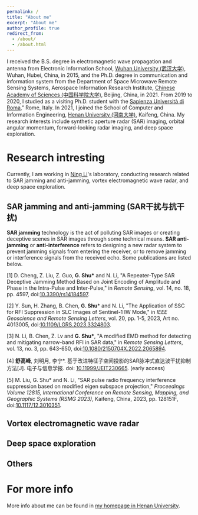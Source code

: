 ```yaml
---
permalink: /
title: "About me"
excerpt: "About me"
author_profile: true
redirect_from: 
  - /about/
  - /about.html
---
```


I received the B.S. degree in electromagnetic wave propagation and antenna from Electronic Information School, [Wuhan University (武汉大学)](https://www.whu.edu.cn/), Wuhan, Hubei, China, in 2015, and the Ph.D. degree in communication and information system from the Department of Space Microwave Remote Sensing Systems, Aerospace Information Research Institute, [Chinese Academy of Sciences (中国科学院大学)](https://www.ucas.ac.cn/), Beijing, China, in 2021. From 2019 to 2020, I studied as a visiting Ph.D. student with the [Sapienza Università di Roma](https://www.uniroma1.it/en),” Rome, Italy. In 2021, I joined the School of Computer and Information Engineering, [Henan University (河南大学)](https://www.henu.edu.cn/), Kaifeng, China. My research interests include synthetic aperture radar (SAR) imaging, orbital angular momentum, forward-looking radar imaging, and deep space exploration.

# Research intresting

Currently, I am working in [Ning Li](https://www.researchgate.net/profile/Ning-Li-101)'s laboratory, conducting research related to SAR jamming and anti-jamming, vortex electromagnetic wave radar, and deep space exploration.

## SAR jamming and anti-jamming (SAR干扰与抗干扰)

**SAR jamming** technology is the act of polluting SAR images or creating deceptive scenes in SAR images through some technical means. **SAR anti-jamming** or **anti-interference** refers to designing a new radar system to prevent jamming signals from entering the receiver, or to remove jamming or interference signals from the received echo. Some publications are listed below. 

[1] D. Cheng, Z. Liu, Z. Guo, **G. Shu\*** and N. Li, "A Repeater-Type SAR Deceptive Jamming Method Based on Joint Encoding of Amplitude and Phase in the Intra-Pulse and Inter-Pulse," in *Remote Sensing*, vol. 14, no. 18, pp. 4597, doi:[10.3390/rs14184597](https://doi.org/10.3390/rs14184597).

[2] Y. Sun, H. Zhang, B. Chen, **G. Shu*** and N. Li, "The Application of SSC for RFI Suppression in SLC Images of Sentinel-1 IW Mode," in *IEEE Geoscience and Remote Sensing Letters*, vol. 20, pp. 1-5, 2023, Art no. 4013005, doi:[10.1109/LGRS.2023.3324803](https://doi.org/10.1109/LGRS.2023.3324803).

[3] N. Li, B. Chen, Z. Lv and **G. Shu\***, "A modified EMD method for detecting and mitigating narrow-band RFI in SAR data," in *Remote Sensing Letters*, vol. 13, no. 3, pp. 643-650, doi:[10.1080/2150704X.2022.2065894](https://doi.org/10.1080/2150704X.2022.2065894).

[4] **舒高峰**, 刘明月, 李宁\*. 基于改进特征子空间投影的SAR脉冲式直达波干扰抑制方法[J]. 电子与信息学报. doi: [10.11999/JEIT230665](http://dx.doi.org/10.11999/JEIT230665). (early access)

[5] M. Liu, G. Shu\* and N. Li, "SAR pulse radio frequency interference suppression based on modified eigen subspace projection," *Proceedings Volume 12815, International Conference on Remote Sensing, Mapping, and Geographic Systems (RSMG 2023)*, Kaifeng, China, 2023, pp. 128151F, doi:[10.1117/12.3010351](https://doi.org/10.1117/12.3010351).

## Vortex electromagnetic wave radar



## Deep space exploration



## Others



# For more info

More info about me can be found in [my homepage in Henan University](https://cs.henu.edu.cn/info/1272/5500.htm).
